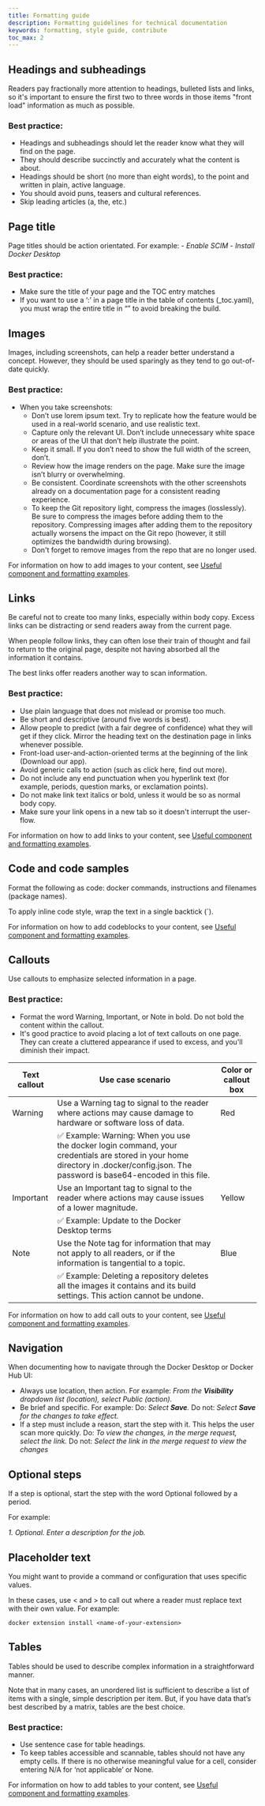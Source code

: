 ```yaml
---
title: Formatting guide
description: Formatting guidelines for technical documentation
keywords: formatting, style guide, contribute
toc_max: 2
---
```


## Headings and subheadings

Readers pay fractionally more attention to headings, bulleted lists and links, so it's important to ensure the first two to three words in those items "front load" information as much as possible.

### Best practice:

- Headings and subheadings should let the reader know what they will find on the page.
- They should describe succinctly and accurately what the content is about.
- Headings should be short (no more than eight words), to the point and written in plain, active language.
- You should avoid puns, teasers and cultural references.
- Skip leading articles (a, the, etc.)

## Page title

Page titles should be action orientated. For example:
    - _Enable SCIM_
    - _Install Docker Desktop_

### Best practice:

- Make sure the title of your page and the TOC entry matches
- If you want to use a ‘:’ in a page title in the table of contents (_toc.yaml), you must wrap the entire title in “” to avoid breaking the build.

## Images

Images, including screenshots, can help a reader better understand a concept. However, they should be used sparingly as they tend to go out-of-date quickly.

### Best practice:
- When you take screenshots:
    - Don’t use lorem ipsum text. Try to replicate how the feature would be used in a real-world scenario, and use realistic text.
    - Capture only the relevant UI. Don’t include unnecessary white space or areas of the UI that don’t help illustrate the point.
    - Keep it small. If you don’t need to show the full width of the screen, don’t.
    - Review how the image renders on the page. Make sure the image isn’t blurry or overwhelming.
    - Be consistent. Coordinate screenshots with the other screenshots already on a documentation page for a consistent reading experience.
    - To keep the Git repository light, compress the images (losslessly). Be sure to compress the images before adding them to the repository. Compressing images after adding them to the repository actually worsens the impact on the Git repo (however, it still optimizes the bandwidth during browsing).
    - Don't forget to remove images from the repo that are no longer used.

For information on how to add images to your content, see [Useful component and formatting examples](../components/images.md).

## Links

Be careful not to create too many links, especially within body copy. Excess links can be distracting or send readers away from the current page.

When people follow links, they can often lose their train of thought and fail to return to the original page, despite not having absorbed all the information it contains.

The best links offer readers another way to scan information.

### Best practice:

- Use plain language that does not mislead or promise too much.
- Be short and descriptive (around five words is best).
- Allow people to predict (with a fair degree of confidence) what they will get if they click. Mirror the heading text on the destination page in links whenever possible.
- Front-load user-and-action-oriented terms at the beginning of the link (Download our app).
- Avoid generic calls to action (such as click here, find out more).
- Do not include any end punctuation when you hyperlink text (for example, periods, question marks, or exclamation points).
- Do not make link text italics or bold, unless it would be so as normal body copy.
- Make sure your link opens in a new tab so it doesn't interrupt the user-flow.

For information on how to add links to your content, see [Useful component and formatting examples](../components/links.md).

## Code and code samples

Format the following as code: docker commands, instructions and filenames (package names).

To apply inline code style, wrap the text in a single backtick (`).

For information on how to add codeblocks to your content, see [Useful component and formatting examples](../components/code-blocks.md).

## Callouts

Use callouts to emphasize selected information in a page.

### Best practice:

- Format the word Warning, Important, or Note in bold. Do not bold the content within the callout.
- It's good practice to avoid placing a lot of text callouts on one page. They can create a cluttered appearance if used to excess, and you'll diminish their impact.

| Text callout  | Use case scenario | Color or callout box |
| --- | --- | --- |
| Warning | Use a Warning tag to signal to the reader where actions may cause damage to hardware or software loss of data.  | Red |
|  | ✅ Example: Warning: When you use the docker login command, your credentials are stored in your home directory in .docker/config.json. The password is base64-encoded in this file. |  |
| Important | Use an Important tag to signal to the reader where actions may cause issues of a lower magnitude. | Yellow |
|  | ✅ Example: Update to the Docker Desktop terms |  |
| Note | Use the Note tag for information that may not apply to all readers, or if the information is tangential to a topic. | Blue |
|  | ✅ Example: Deleting a repository deletes all the images it contains and its build settings. This action cannot be undone.|

For information on how to add call outs to your content, see [Useful component and formatting examples](../components/call-outs.md).

## Navigation

When documenting how to navigate through the Docker Desktop or Docker Hub UI:

- Always use location, then action. For example:
    _From the **Visibility** dropdown list (location), select Public (action)._
- Be brief and specific. For example:
    Do: _Select **Save**._
    Do not: _Select **Save** for the changes to take effect._
- If a step must include a reason, start the step with it. This helps the user scan more quickly.
    Do: _To view the changes, in the merge request, select the link._
    Do not: _Select the link in the merge request to view the changes_

## Optional steps

If a step is optional, start the step with the word Optional followed by a period.

For example:

_1. Optional. Enter a description for the job._

## Placeholder text

You might want to provide a command or configuration that uses specific values.

In these cases, use < and > to call out where a reader must replace text with their own value. For example:

`docker extension install <name-of-your-extension>`

## Tables

Tables should be used to describe complex information in a straightforward manner.

Note that in many cases, an unordered list is sufficient to describe a list of items with a single, simple description per item. But, if you have data that’s best described by a matrix, tables are the best choice.

### Best practice:

- Use sentence case for table headings.
- To keep tables accessible and scannable, tables should not have any empty cells. If there is no otherwise meaningful value for a cell, consider entering N/A for ‘not applicable’ or None.

For information on how to add tables to your content, see [Useful component and formatting examples](../components/tables.md).
